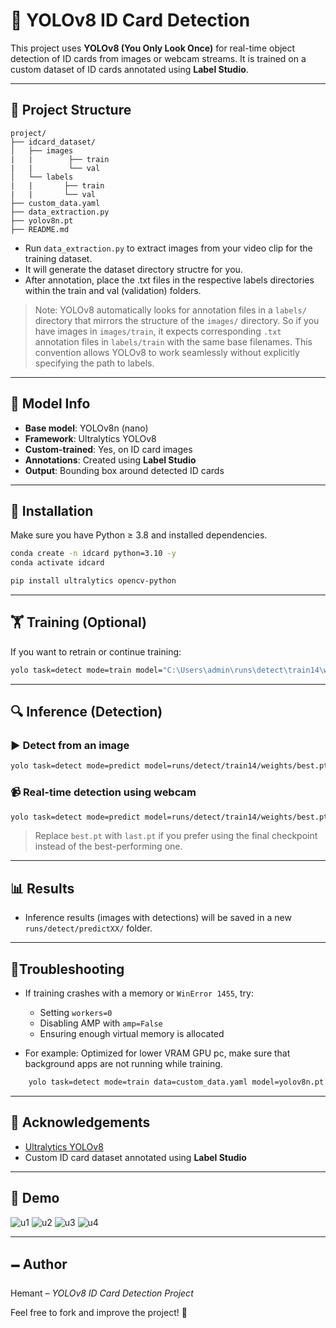 # 🧪 YOLOv8 ID Card Detection

This project uses **YOLOv8 (You Only Look Once)** for real-time object detection of ID cards from images or webcam streams. It is trained on a custom dataset of ID cards annotated using **Label Studio**.

---

## 📂 Project Structure

```
project/
├── idcard_dataset/
│   ├── images
|   |        ├── train
|   |        └── val
│   └── labels
|   |       ├── train
|   |       └── val
├── custom_data.yaml
├── data_extraction.py
├── yolov8n.pt
├── README.md
```

- Run `data_extraction.py` to extract images from your video clip for the training dataset.
- It will generate the dataset directory structre for you.
- After annotation, place the .txt files in the respective labels directories within the train and val (validation) folders.

> Note: YOLOv8 automatically looks for annotation files in a `labels/` directory that mirrors the structure of the `images/` directory.
> So if you have images in `images/train`, it expects corresponding `.txt` annotation files in `labels/train` with the same base filenames.
> This convention allows YOLOv8 to work seamlessly without explicitly specifying the path to labels.

---

## 🧐 Model Info

- **Base model**: YOLOv8n (nano)
- **Framework**: Ultralytics YOLOv8
- **Custom-trained**: Yes, on ID card images
- **Annotations**: Created using **Label Studio**
- **Output**: Bounding box around detected ID cards

---

## 🚀 Installation

Make sure you have Python ≥ 3.8 and installed dependencies.

```bash
conda create -n idcard python=3.10 -y
conda activate idcard

pip install ultralytics opencv-python
```

---

## 🏋️ Training (Optional)

If you want to retrain or continue training:

```bash
yolo task=detect mode=train model="C:\Users\admin\runs\detect\train14\weights\last.pt" data=custom_data.yaml epochs=100 resume=True
```

---

## 🔍 Inference (Detection)

### ▶️ Detect from an image

```bash
yolo task=detect mode=predict model=runs/detect/train14/weights/best.pt source="path_to_image.jpg"
```

### 📹 Real-time detection using webcam

```bash
yolo task=detect mode=predict model=runs/detect/train14/weights/best.pt source=0
```

> Replace `best.pt` with `last.pt` if you prefer using the final checkpoint instead of the best-performing one.

---

## 📊 Results

- Inference results (images with detections) will be saved in a new `runs/detect/predictXX/` folder.

---

## 🚫Troubleshooting

- If training crashes with a memory or `WinError 1455`, try:

  - Setting `workers=0`
  - Disabling AMP with `amp=False`
  - Ensuring enough virtual memory is allocated

- For example: Optimized for lower VRAM GPU pc, make sure that background apps are not running while training.

```bash
    yolo task=detect mode=train data=custom_data.yaml model=yolov8n.pt imgsz=640 batch=1 workers=0 amp=False
```

---

## 👋 Acknowledgements

- [Ultralytics YOLOv8](https://github.com/ultralytics/ultralytics)
- Custom ID card dataset annotated using **Label Studio**

---

## 🎉 Demo
![u1](https://github.com/user-attachments/assets/15fa5224-15f3-423e-8c70-d0ca9bd92707)
![u2](https://github.com/user-attachments/assets/2cbd688b-e854-4b7c-b47a-48fc8ea99132)
![u3](https://github.com/user-attachments/assets/4f25dc78-e890-4374-ae27-23efaf35c978)
![u4](https://github.com/user-attachments/assets/487efa11-cd3e-47f2-9870-5fda1986f53a)

---
## 🗕️ Author

Hemant – _YOLOv8 ID Card Detection Project_

Feel free to fork and improve the project! 🚀
